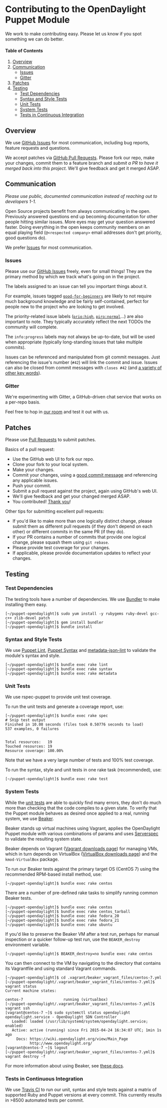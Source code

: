 # Contributing to the OpenDaylight Puppet Module

We work to make contributing easy. Please let us know if you spot something
we can do better.

#### Table of Contents
1. [Overview](#overview)
1. [Communication](#communication)
    * [Issues](#issues)
    * [Gitter](#gitter)
1. [Patches](#patches)
1. [Testing](#testing)
    * [Test Dependencies](#test-dependencies)
    * [Syntax and Style Tests](#syntax-and-style-tests)
    * [Unit Tests](#unit-tests)
    * [System Tests](#system-tests)
    * [Tests in Continuous Integration](#tests-in-continuous-integration)

## Overview

We use [GitHub Issues][1] for most communication, including bug reports,
feature requests and questions.

We accept patches via [GitHub Pull Requests][2]. Please fork our repo,
make your changes, commit them to a feature branch and *submit a PR to
have it merged back into this project*. We'll give feedback and get it
merged ASAP.

## Communication

*Please use public, documented communication instead of reaching out to
developers 1-1.*

Open Source projects benefit from always communicating in the open. Previously
answered questions end up becoming documentation for other people hitting
similar issues. More eyes may get your question answered faster. Doing
everything in the open keeps community members on an equal playing field
(`@<respected company>` email addresses don't get priority, good questions do).

We prefer [Issues][1] for most communication.

### Issues

Please use our [GitHub Issues][1] freely, even for small things! They are the
primary method by which we track what's going on in the project.

The labels assigned to an issue can tell you important things about it.

For example, issues tagged [`good-for-beginners`][3] are likely to not require
much background knowledge and be fairly self-contained, perfect for people new
to the project who are looking to get involved.

The priority-related issue labels ([`prio:high`][4], [`piro:normal`][5]...)
are also important to note. They typically accurately reflect the next TODOs
the community will complete.

The `info:progress` labels may not always be up-to-date, but will be used when
appropriate (typically long-standing issues that take multiple commits).

Issues can be referenced and manipulated from git commit messages. Just
referencing the issue's number (`#42`) will link the commit and issue. Issues
can also be closed from commit messages with `closes #42` (and [a variety
of other key words][6]).

### Gitter

We're experimenting with Gitter, a GitHub-driven chat service that works on a
per-repo basis.

Feel free to hop in [our room][7] and test it out with us.

## Patches

Please use [Pull Requests][2] to submit patches.

Basics of a pull request:
* Use the GitHub web UI to fork our repo.
* Clone your fork to your local system.
* Make your changes.
* Commit your changes, using a [good commit message][8] and referencing any
applicable issues.
* Push your commit.
* Submit a pull request against the project, again using GitHub's web UI.
* We'll give feedback and get your changed merged ASAP.
* You contributed! [Thank you][9]!

Other tips for submitting excellent pull requests:
* If you'd like to make more than one logically distinct change, please submit
them as different pull requests (if they don't depend on each other) or
different commits in the same PR (if they do).
* If your PR contains a number of commits that provide one logical change,
please squash them using `git rebase`.
* Please provide test coverage for your changes.
* If applicable, please provide documentation updates to reflect your changes.

## Testing

### Test Dependencies

The testing tools have a number of dependencies. We use [Bundler][10] to make
installing them easy.

```
[~/puppet-opendaylight]$ sudo yum install -y rubygems ruby-devel gcc-c++ zlib-devel patch
[~/puppet-opendaylight]$ gem install bundler
[~/puppet-opendaylight]$ bundle install
```

### Syntax and Style Tests

We use [Puppet Lint][11], [Puppet Syntax][12] and [metadata-json-lint][13] to
validate the module's syntax and style.

```
[~/puppet-opendaylight]$ bundle exec rake lint
[~/puppet-opendaylight]$ bundle exec rake syntax
[~/puppet-opendaylight]$ bundle exec rake metadata
```

### Unit Tests

We use rspec-puppet to provide unit test coverage.

To run the unit tests and generate a coverage report, use:

```
[~/puppet-opendaylight]$ bundle exec rake spec
# Snip test output
Finished in 10.08 seconds (files took 0.50776 seconds to load)
537 examples, 0 failures


Total resources:   19
Touched resources: 19
Resource coverage: 100.00%
```

Note that we have a very large number of tests and 100% test coverage.

To run the syntax, style and unit tests in one rake task (recommended), use:

```
[~/puppet-opendaylight]$ bundle exec rake test
```

### System Tests

While the [unit tests](#unit-tests) are able to quickly find many errors,
they don't do much more than checking that the code compiles to a given state.
To verify that the Puppet module behaves as desired once applied to a real,
running system, we use [Beaker][14].

Beaker stands up virtual machines using Vagrant, applies the OpenDaylight
Puppet module with various combinations of params and uses [Serverspec][15]
to validate the resulting system state.

Beaker depends on Vagrant ([Vagrant downloads page][18]) for managing VMs,
which in turn depends on VirtualBox ([VirtualBox downloads page][19]) and
the `kmod-VirtualBox` package.

To run our Beaker tests against the primary target OS (CentOS 7) using the
recommended RPM-based install method, use:

```
[~/puppet-opendaylight]$ bundle exec rake centos
```

There are a number of pre-defined rake tasks to simplify running common
Beaker tests.

```
[~/puppet-opendaylight]$ bundle exec rake centos
[~/puppet-opendaylight]$ bundle exec rake centos_tarball
[~/puppet-opendaylight]$ bundle exec rake fedora_20
[~/puppet-opendaylight]$ bundle exec rake fedora_21
[~/puppet-opendaylight]$ bundle exec rake ubuntu
```

If you'd like to preserve the Beaker VM after a test run, perhaps for manual
inspection or a quicker follow-up test run, use the `BEAKER_destroy`
environment variable.

```
[~/puppet-opendaylight]$ BEAKER_destroy=no bundle exec rake centos
```

You can then connect to the VM by navigating to the directory that contains
its Vagrantfile and using standard Vagrant commands.

```
[~/puppet-opendaylight]$ cd .vagrant/beaker_vagrant_files/centos-7.yml
[~/puppet-opendaylight/.vagrant/beaker_vagrant_files/centos-7.yml]$ vagrant status
Current machine states:

centos-7                  running (virtualbox)
[~/puppet-opendaylight/.vagrant/beaker_vagrant_files/centos-7.yml]$ vagrant ssh
[vagrant@centos-7 ~]$ sudo systemctl status opendaylight
opendaylight.service - OpenDaylight SDN Controller
   Loaded: loaded (/usr/lib/systemd/system/opendaylight.service; enabled)
   Active: active (running) since Fri 2015-04-24 16:34:07 UTC; 1min 1s ago
     Docs: https://wiki.opendaylight.org/view/Main_Page
           http://www.opendaylight.org/
[vagrant@centos-7 ~]$ logout
[~/puppet-opendaylight/.vagrant/beaker_vagrant_files/centos-7.yml]$ vagrant destroy -f
```

For more information about using Beaker, see [these docs][16].

### Tests in Continuous Integration

We use [Travis CI][17] to run our unit, syntax and style tests against a
matrix of supported Ruby and Puppet versions at every commit. This currently
results in >8500 automated tests per commit.


[1]: https://github.com/dfarrell07/puppet-opendaylight/issues
[2]: https://github.com/dfarrell07/puppet-opendaylight/pulls
[3]: https://github.com/dfarrell07/puppet-opendaylight/labels/good-for-beginners
[4]: https://github.com/dfarrell07/puppet-opendaylight/labels/prio%3Ahigh
[5]: https://github.com/dfarrell07/puppet-opendaylight/labels/prio%3Anormal
[6]: https://help.github.com/articles/closing-issues-via-commit-messages/
[7]: https://gitter.im/dfarrell07/puppet-opendaylight
[8]: http://chris.beams.io/posts/git-commit/
[9]: http://cdn3.volusion.com/74gtv.tjme9/v/vspfiles/photos/Delicious%20Dozen-1.jpg
[10]: http://bundler.io/
[11]: http://puppet-lint.com/
[12]: https://github.com/gds-operations/puppet-syntax
[13]: https://github.com/puppet-community/metadata-json-lint
[14]: https://github.com/puppetlabs/beaker
[15]: http://serverspec.org/resource_types.html
[16]: https://github.com/puppetlabs/beaker/wiki/How-to-Write-a-Beaker-Test-for-a-Module#typical-workflow
[17]: https://travis-ci.org/dfarrell07/puppet-opendaylight
[18]: https://www.vagrantup.com/downloads.html
[19]: www.virtualbox.org/wiki/Linux_Downloads
